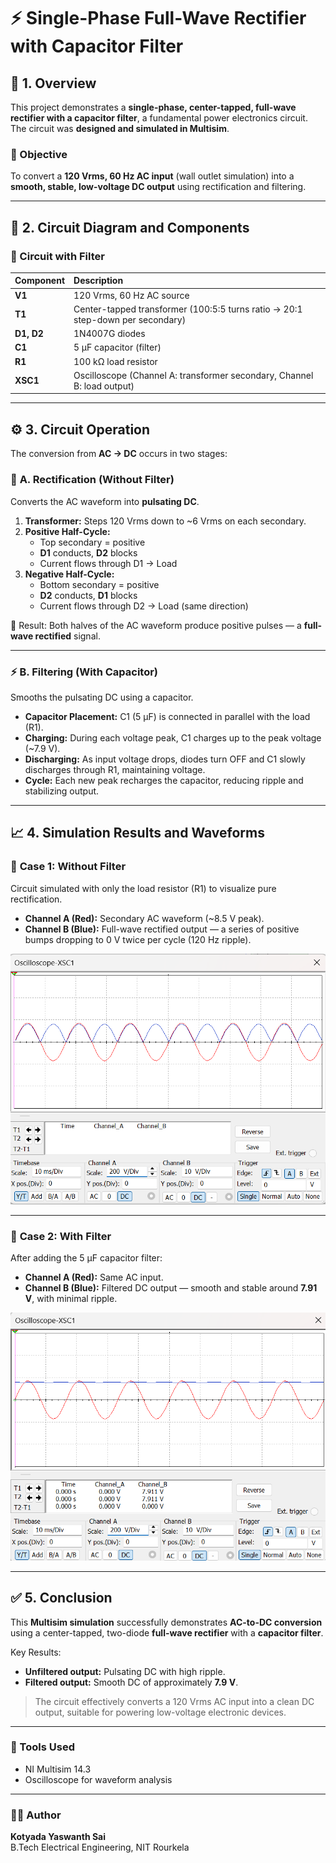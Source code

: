 # ⚡ Single-Phase Full-Wave Rectifier with Capacitor Filter

## 🧩 1. Overview

This project demonstrates a **single-phase, center-tapped, full-wave rectifier with a capacitor filter**, a fundamental power electronics circuit.  
The circuit was **designed and simulated in Multisim**.

### 🎯 Objective
To convert a **120 Vrms, 60 Hz AC input** (wall outlet simulation) into a **smooth, stable, low-voltage DC output** using rectification and filtering.

---

## 🔌 2. Circuit Diagram and Components

### 🧱 Circuit with Filter

| Component | Description |
|:-----------|:-------------|
| **V1** | 120 Vrms, 60 Hz AC source |
| **T1** | Center-tapped transformer (100:5:5 turns ratio → 20:1 step-down per secondary) |
| **D1, D2** | 1N4007G diodes |
| **C1** | 5 μF capacitor (filter) |
| **R1** | 100 kΩ load resistor |
| **XSC1** | Oscilloscope (Channel A: transformer secondary, Channel B: load output) |

---

## ⚙️ 3. Circuit Operation

The conversion from **AC → DC** occurs in two stages:

### 🔁 **A. Rectification (Without Filter)**
Converts the AC waveform into **pulsating DC**.

1. **Transformer:** Steps 120 Vrms down to ~6 Vrms on each secondary.
2. **Positive Half-Cycle:**  
   - Top secondary = positive  
   - **D1** conducts, **D2** blocks  
   - Current flows through D1 → Load  
3. **Negative Half-Cycle:**  
   - Bottom secondary = positive  
   - **D2** conducts, **D1** blocks  
   - Current flows through D2 → Load (same direction)  

🔸 Result: Both halves of the AC waveform produce positive pulses — a **full-wave rectified** signal.

---

### ⚡ **B. Filtering (With Capacitor)**
Smooths the pulsating DC using a capacitor.

- **Capacitor Placement:** C1 (5 μF) is connected in parallel with the load (R1).  
- **Charging:** During each voltage peak, C1 charges up to the peak voltage (~7.9 V).  
- **Discharging:** As input voltage drops, diodes turn OFF and C1 slowly discharges through R1, maintaining voltage.  
- **Cycle:** Each new peak recharges the capacitor, reducing ripple and stabilizing output.

---

## 📈 4. Simulation Results and Waveforms

### 🧪 **Case 1: Without Filter**
Circuit simulated with only the load resistor (R1) to visualize pure rectification.

- **Channel A (Red):** Secondary AC waveform (~8.5 V peak).  
- **Channel B (Blue):** Full-wave rectified output — a series of positive bumps dropping to 0 V twice per cycle (120 Hz ripple).

![Oscilloscope Output Without Filter](Oscilloscope%20Output%20Without%20Filter.png)

---

### 🔋 **Case 2: With Filter**
After adding the 5 μF capacitor filter:

- **Channel A (Red):** Same AC input.  
- **Channel B (Blue):** Filtered DC output — smooth and stable around **7.91 V**, with minimal ripple.

![Oscilloscope Output With Filter](Oscilloscope%20Output%20With%20Filter.png)

---

## ✅ 5. Conclusion

This **Multisim simulation** successfully demonstrates **AC-to-DC conversion** using a center-tapped, two-diode **full-wave rectifier** with a **capacitor filter**.  

Key Results:
- **Unfiltered output:** Pulsating DC with high ripple.  
- **Filtered output:** Smooth DC of approximately **7.9 V**.  

> The circuit effectively converts a 120 Vrms AC input into a clean DC output, suitable for powering low-voltage electronic devices.

---

### 🧰 Tools Used
- NI Multisim 14.3  
- Oscilloscope for waveform analysis  

---

### 🧑‍💻 Author
**Kotyada Yaswanth Sai**  
B.Tech Electrical Engineering, NIT Rourkela  
